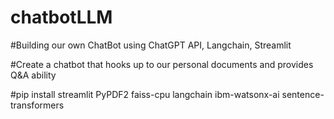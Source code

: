 # chatbotLLM


#Building our own ChatBot using ChatGPT API, Langchain, Streamlit

#Create a chatbot that hooks up to our personal documents and provides Q&A ability

#pip install streamlit PyPDF2 faiss-cpu langchain ibm-watsonx-ai sentence-transformers
